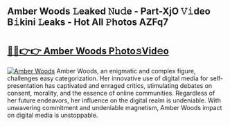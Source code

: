 ## Amber Woods 𝙻eaked 𝙽u𝚍e - Part-XjO 𝚅𝚒deo B𝚒kini 𝙻eaks - Hot All 𝙿hotos AZFq7

# <h2><a href="http://ld1uv4.urlbe.top/?page=Amber+Woods">🔗🔗👉👉 Amber Woods P𝚑oto𝚜Vid𝚎o</a></h2>

[![Amber Woods](https://i.imgur.com/eBuTRDB.gif)](http://ld1uv4.urlbe.top/?page=Amber+Woods)
Amber Woods, an enigmatic and complex figure, challenges easy categorization. Her innovative use of digital media for self-presentation has captivated and enraged critics, stimulating debates on consent, morality, and the essence of online communities. Regardless of her future endeavors, her influence on the digital realm is undeniable. With unwavering commitment and undeniable magnetism, Amber Woods impact on digital media is unstoppable.
